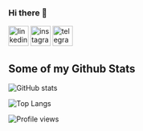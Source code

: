 ### Hi there 👋

[<img src='https://cdn.jsdelivr.net/npm/simple-icons@3.0.1/icons/linkedin.svg' alt='linkedin' height='40'>](https://www.linkedin.com/in/andrew-sliusarenko-9941131ab/)    [<img src='https://cdn.jsdelivr.net/npm/simple-icons@3.0.1/icons/instagram.svg' alt='instagram' height='40'>](https://www.instagram.com/anry_sliusar/)   [<img src='https://cdn.jsdelivr.net/npm/simple-icons@3.0.1/icons/telegram.svg' alt='telegram' height='40'>](https://t.me/anry_sliusar)  
## Some of my Github Stats
![GitHub stats](https://github-readme-stats.vercel.app/api?username=anrysliusar&show_icons=true)

![Top Langs](https://github-readme-stats.vercel.app/api/top-langs/?username=anrysliusar)

![Profile views](https://gpvc.arturio.dev/anrysliusar) 
